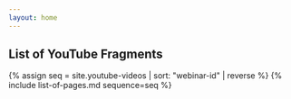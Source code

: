 ```yaml
---
layout: home
---
```

## List of YouTube Fragments

{% assign seq = site.youtube-videos | sort: "webinar-id" | reverse %}
{% include list-of-pages.md sequence=seq %}
